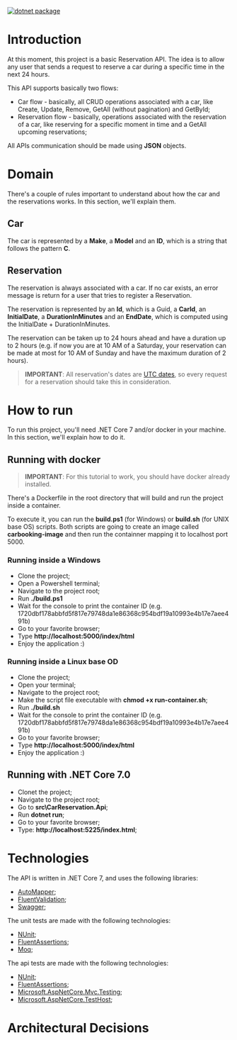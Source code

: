 [![dotnet package](https://github.com/WillRock19/CarBooking/actions/workflows/build_and_run_tests.yml/badge.svg?branch=master)](https://github.com/WillRock19/CarBooking/actions/workflows/build_and_run_tests.yml)

# Introduction

At this moment, this project is a basic Reservation API. The idea is to allow any user that sends a request to reserve a car during a specific time in the next 24 hours.

This API supports basically two flows:

* Car flow - basically, all CRUD operations associated with a car, like Create, Update, Remove, GetAll (without pagination) and GetById;
* Reservation flow - basically, operations associated with the reservation of a car, like reserving for a specific moment in time and a GetAll upcoming reservations;

All APIs communication should be made using **JSON** objects.

# Domain

There's a couple of rules important to understand about how the car and the reservations works. In this section, we'll explain them.

## Car

The car is represented by a **Make**, a **Model** and an **ID**, which is a string that follows the pattern **C<number>**.

## Reservation

The reservation is always associated with a car. If no car exists, an error message is return for a user that tries to register a Reservation.

The reservation is represented by an **Id**, which is a Guid, a **CarId**, an **InitialDate**, a **DurationInMinutes** and an **EndDate**, which is computed using the InitialDate + DurationInMinutes.

The reservation can be taken up to 24 hours ahead and have a duration up to 2 hours (e.g. if now you are at 10 AM of a Saturday, your reservation can be made at most for 10 AM of Sunday and have the maximum duration of 2 hours).

> **IMPORTANT**: All reservation's dates are [UTC dates](https://stackoverflow.com/questions/16307563/utc-time-explanation), so every request for a reservation should take this in consideration.

# How to run

To run this project, you'll need .NET Core 7 and/or docker in your machine. In this section, we'll explain how to do it.

## Running with docker

> **IMPORTANT**: For this tutorial to work, you should have docker already installed.

There's a Dockerfile in the root directory that will build and run the project inside a container. 

To execute it, you can run the **build.ps1** (for Windows) or **build.sh** (for UNIX base OS) scripts. Both scripts are going to create an image called **carbooking-image** and then run the containner mapping it to localhost port 5000. 

### Running inside a Windows

* Clone the project;
* Open a Powershell terminal;
* Navigate to the project root;
* Run **./build.ps1**
* Wait for the console to print the container ID (e.g. 1720dbf178abbfd5f817e79748da1e86368c954bdf19a10993e4b17e7aee491b)
* Go to your favorite browser;
* Type **http://localhost:5000/index/html**
* Enjoy the application :)

### Running inside a Linux base OD

* Clone the project;
* Open your terminal;
* Navigate to the project root;
* Make the script file executable with **chmod +x run-container.sh**;
* Run **./build.sh**
* Wait for the console to print the container ID (e.g. 1720dbf178abbfd5f817e79748da1e86368c954bdf19a10993e4b17e7aee491b)
* Go to your favorite browser;
* Type **http://localhost:5000/index/html**
* Enjoy the application :)


## Running with .NET Core 7.0

* Clonet the project;
* Navigate to the project root;
* Go to **src\CarReservation.Api**;
* Run **dotnet run**;
* Go to your favorite browser;
* Type: **http://localhost:5225/index.html**;


# Technologies

The API is written in .NET Core 7, and uses the following libraries:

* [AutoMapper](https://automapper.org/);
* [FluentValidation](https://docs.fluentvalidation.net/en/latest/);
* [Swagger](https://swagger.io/);

The unit tests are made with the following technologies:

* [NUnit](https://nunit.org/);
* [FluentAssertions](https://fluentassertions.com/);
* [Moq](https://github.com/moq/moq);

The api tests are made with the following technologies:

* [NUnit](https://nunit.org/);
* [FluentAssertions](https://fluentassertions.com/);
* [Microsoft.AspNetCore.Mvc.Testing](https://learn.microsoft.com/en-us/dotnet/api/microsoft.aspnetcore.mvc.testing?view=aspnetcore-7.0);
* [Microsoft.AspNetCore.TestHost](https://learn.microsoft.com/en-us/dotnet/api/microsoft.aspnetcore.testhost?view=aspnetcore-7.0);

# Architectural Decisions

<Explain the architectural decisions.>


